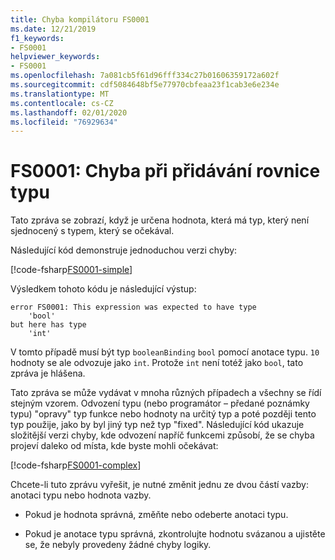 ```yaml
---
title: Chyba kompilátoru FS0001
ms.date: 12/21/2019
f1_keywords:
- FS0001
helpviewer_keywords:
- FS0001
ms.openlocfilehash: 7a081cb5f61d96fff334c27b01606359172a602f
ms.sourcegitcommit: cdf5084648bf5e77970cbfeaa23f1cab3e6e234e
ms.translationtype: MT
ms.contentlocale: cs-CZ
ms.lasthandoff: 02/01/2020
ms.locfileid: "76929634"
---
```

# <a name="fs0001-error-from-adding-type-equation"></a>FS0001: Chyba při přidávání rovnice typu

Tato zpráva se zobrazí, když je určena hodnota, která má typ, který není sjednocený s typem, který se očekával.

Následující kód demonstruje jednoduchou verzi chyby:

[!code-fsharp[FS0001-simple](~/samples/snippets/fsharp/compiler-messages/fs0001.fs#L2)]

Výsledkem tohoto kódu je následující výstup:

```text
error FS0001: This expression was expected to have type
    'bool'
but here has type
    'int'
```

V tomto případě musí být typ `booleanBinding` `bool` pomocí anotace typu. `10` hodnoty se ale odvozuje jako `int`. Protože `int` není totéž jako `bool`, tato zpráva je hlášena.

Tato zpráva se může vydávat v mnoha různých případech a všechny se řídí stejným vzorem. Odvození typu (nebo programátor – předané poznámky typu) "opravy" typ funkce nebo hodnoty na určitý typ a poté později tento typ použije, jako by byl jiný typ než typ "fixed".  Následující kód ukazuje složitější verzi chyby, kde odvození napříč funkcemi způsobí, že se chyba projeví daleko od místa, kde byste mohli očekávat:

[!code-fsharp[FS0001-complex](~/samples/snippets/fsharp/compiler-messages/fs0001.fs#L5-L26)]

Chcete-li tuto zprávu vyřešit, je nutné změnit jednu ze dvou částí vazby: anotaci typu nebo hodnota vazby.

- Pokud je hodnota správná, změňte nebo odeberte anotaci typu.

- Pokud je anotace typu správná, zkontrolujte hodnotu svázanou a ujistěte se, že nebyly provedeny žádné chyby logiky.
